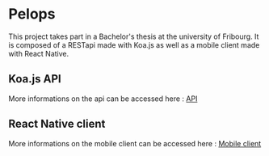 # Pelops

This project takes part in a Bachelor's thesis at the university of Fribourg. It is composed of a RESTapi made with Koa.js as well as a mobile client made with React Native.

## Koa.js API

More informations on the api can be accessed here : [API](backend/README.md)

## React Native client

More informations on the mobile client can be accessed here : [Mobile client](frontend/app/README.md)
